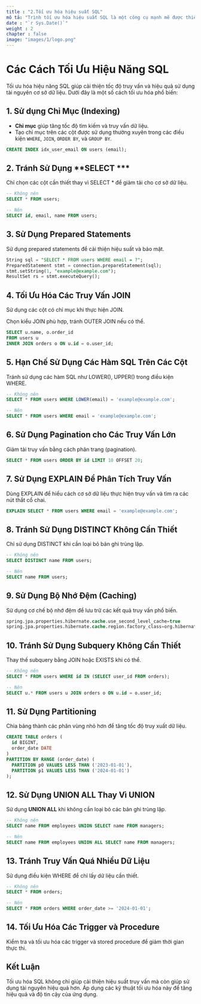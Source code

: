```yaml
---
title : "2.Tối ưu hóa hiệu suất SQL"
mô tả: "Trình tối ưu hóa hiệu suất SQL là một công cụ mạnh mẽ được thiết kế để nâng cao hiệu quả cơ sở dữ liệu bằng cách phân tích và cải thiện các truy vấn SQL. Nó giúp xác định các tắc nghẽn, tối ưu hóa việc lập chỉ mục, hợp lý hóa các truy vấn và tinh chỉnh cấu hình cơ sở dữ liệu, đảm bảo thực thi truy vấn nhanh hơn và sử dụng tài nguyên tốt hơn"
date : "`r Sys.Date()`"
weight : 2
chapter : false
image: "images/1/logo.png"
---
```


# Các Cách Tối Ưu Hiệu Năng SQL

Tối ưu hóa hiệu năng SQL giúp cải thiện tốc độ truy vấn và hiệu quả sử dụng tài nguyên cơ sở dữ liệu. Dưới đây là một số cách tối ưu hóa phổ biến:

## 1. Sử dụng Chỉ Mục (Indexing)
- **Chỉ mục** giúp tăng tốc độ tìm kiếm và truy vấn dữ liệu.
- Tạo chỉ mục trên các cột được sử dụng thường xuyên trong các điều kiện `WHERE`, `JOIN`, `ORDER BY`, và `GROUP BY`.

```sql
CREATE INDEX idx_user_email ON users (email);
```

## 2. Tránh Sử Dụng **SELECT ***
Chỉ chọn các cột cần thiết thay vì SELECT * để giảm tải cho cơ sở dữ liệu.
```sql
-- Không nên
SELECT * FROM users;

-- Nên
SELECT id, email, name FROM users;

```
## 3. Sử Dụng Prepared Statements
Sử dụng prepared statements để cải thiện hiệu suất và bảo mật.
```sql
String sql = "SELECT * FROM users WHERE email = ?";
PreparedStatement stmt = connection.prepareStatement(sql);
stmt.setString(1, "example@example.com");
ResultSet rs = stmt.executeQuery();

```

## 4. Tối Ưu Hóa Các Truy Vấn JOIN
Sử dụng các cột có chỉ mục khi thực hiện JOIN.

Chọn kiểu JOIN phù hợp, tránh OUTER JOIN nếu có thể.
```sql
SELECT u.name, o.order_id 
FROM users u 
INNER JOIN orders o ON u.id = o.user_id;

```
## 5. Hạn Chế Sử Dụng Các Hàm SQL Trên Các Cột
Tránh sử dụng các hàm SQL như LOWER(), UPPER() trong điều kiện WHERE.
```sql
-- Không nên
SELECT * FROM users WHERE LOWER(email) = 'example@example.com';

-- Nên
SELECT * FROM users WHERE email = 'example@example.com';

```

## 6. Sử Dụng Pagination cho Các Truy Vấn Lớn
Giảm tải truy vấn bằng cách phân trang (pagination).
```sql
SELECT * FROM users ORDER BY id LIMIT 10 OFFSET 20;

```
## 7. Sử Dụng EXPLAIN Để Phân Tích Truy Vấn
Dùng EXPLAIN để hiểu cách cơ sở dữ liệu thực hiện truy vấn và tìm ra các nút thắt cổ chai.
```sql
EXPLAIN SELECT * FROM users WHERE email = 'example@example.com';

```
## 8. Tránh Sử Dụng DISTINCT Không Cần Thiết
Chỉ sử dụng DISTINCT khi cần loại bỏ bản ghi trùng lặp.
```sql
-- Không nên
SELECT DISTINCT name FROM users;

-- Nên
SELECT name FROM users;

```
## 9. Sử Dụng Bộ Nhớ Đệm (Caching)
Sử dụng cơ chế bộ nhớ đệm để lưu trữ các kết quả truy vấn phổ biến.
```sql
spring.jpa.properties.hibernate.cache.use_second_level_cache=true
spring.jpa.properties.hibernate.cache.region.factory_class=org.hibernate.cache.jcache.JCacheRegionFactory

```
## 10. Tránh Sử Dụng Subquery Không Cần Thiết
Thay thế subquery bằng JOIN hoặc EXISTS khi có thể.
```sql
-- Không nên
SELECT * FROM users WHERE id IN (SELECT user_id FROM orders);

-- Nên
SELECT u.* FROM users u JOIN orders o ON u.id = o.user_id;
```
## 11. Sử Dụng Partitioning
Chia bảng thành các phân vùng nhỏ hơn để tăng tốc độ truy xuất dữ liệu.
```sql
CREATE TABLE orders (
  id BIGINT,
  order_date DATE
)
PARTITION BY RANGE (order_date) (
  PARTITION p0 VALUES LESS THAN ('2023-01-01'),
  PARTITION p1 VALUES LESS THAN ('2024-01-01')
);

```
## 12. Sử Dụng **UNION ALL** Thay Vì **UNION**
Sử dụng **UNION ALL** khi không cần loại bỏ các bản ghi trùng lặp.
```sql
-- Không nên
SELECT name FROM employees UNION SELECT name FROM managers;

-- Nên
SELECT name FROM employees UNION ALL SELECT name FROM managers;

```
## 13. Tránh Truy Vấn Quá Nhiều Dữ Liệu
Sử dụng điều kiện WHERE để chỉ lấy dữ liệu cần thiết.
```sql
-- Không nên
SELECT * FROM orders;

-- Nên
SELECT * FROM orders WHERE order_date >= '2024-01-01';

```
## 14. Tối Ưu Hóa Các Trigger và Procedure
Kiểm tra và tối ưu hóa các trigger và stored procedure để giảm thời gian thực thi.

## Kết Luận
Tối ưu hóa SQL không chỉ giúp cải thiện hiệu suất truy vấn mà còn giúp sử dụng tài nguyên hiệu quả hơn. Áp dụng các kỹ thuật tối ưu hóa này để tăng hiệu quả và độ tin cậy của ứng dụng.

